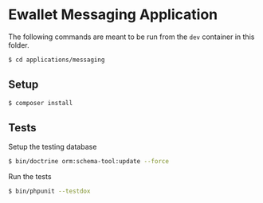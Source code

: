# Ewallet Messaging Application

The following commands are meant to be run from the `dev` container in this
folder.

```bash
$ cd applications/messaging
```

## Setup

```bash
$ composer install
```

## Tests

Setup the testing database

```bash
$ bin/doctrine orm:schema-tool:update --force
```

Run the tests

```bash
$ bin/phpunit --testdox
```
